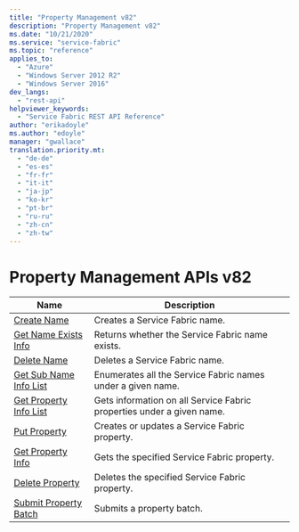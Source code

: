 ```yaml
---
title: "Property Management v82"
description: "Property Management v82"
ms.date: "10/21/2020"
ms.service: "service-fabric"
ms.topic: "reference"
applies_to: 
  - "Azure"
  - "Windows Server 2012 R2"
  - "Windows Server 2016"
dev_langs: 
  - "rest-api"
helpviewer_keywords: 
  - "Service Fabric REST API Reference"
author: "erikadoyle"
ms.author: "edoyle"
manager: "gwallace"
translation.priority.mt: 
  - "de-de"
  - "es-es"
  - "fr-fr"
  - "it-it"
  - "ja-jp"
  - "ko-kr"
  - "pt-br"
  - "ru-ru"
  - "zh-cn"
  - "zh-tw"
---
```

# Property Management APIs v82

| Name | Description |
| --- | --- |
| [Create Name](sfclient-v82-api-createname.md) | Creates a Service Fabric name.<br/> |
| [Get Name Exists Info](sfclient-v82-api-getnameexistsinfo.md) | Returns whether the Service Fabric name exists.<br/> |
| [Delete Name](sfclient-v82-api-deletename.md) | Deletes a Service Fabric name.<br/> |
| [Get Sub Name Info List](sfclient-v82-api-getsubnameinfolist.md) | Enumerates all the Service Fabric names under a given name.<br/> |
| [Get Property Info List](sfclient-v82-api-getpropertyinfolist.md) | Gets information on all Service Fabric properties under a given name.<br/> |
| [Put Property](sfclient-v82-api-putproperty.md) | Creates or updates a Service Fabric property.<br/> |
| [Get Property Info](sfclient-v82-api-getpropertyinfo.md) | Gets the specified Service Fabric property.<br/> |
| [Delete Property](sfclient-v82-api-deleteproperty.md) | Deletes the specified Service Fabric property.<br/> |
| [Submit Property Batch](sfclient-v82-api-submitpropertybatch.md) | Submits a property batch.<br/> |

